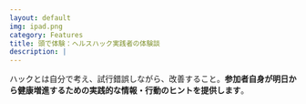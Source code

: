 ```yaml
---
layout: default
img: ipad.png
category: Features
title: 頭で体験：ヘルスハック実践者の体験談
description: |
---
```

  ハックとは自分で考え、試行錯誤しながら、改善すること。**参加者自身が明日から健康増進するための実践的な情報・行動のヒントを提供します**。
